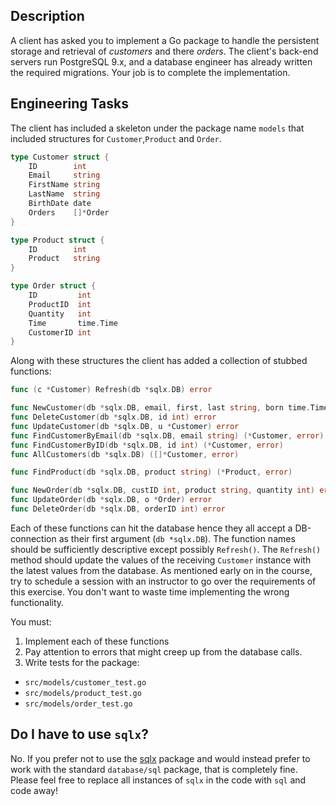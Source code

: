 ## Description
A client has asked you to implement a Go package to handle the persistent storage and retrieval of _customers_ and there _orders_.
The client's back-end servers run PostgreSQL 9.x, and a database engineer has already written the required migrations.
Your job is to complete the implementation.


## Engineering Tasks

The client has included a skeleton under the package name `models` that included structures for `Customer`,`Product` and `Order`.

```go
type Customer struct {
    ID        int
    Email     string
    FirstName string
    LastName  string
    BirthDate date
    Orders    []*Order
}

type Product struct {
    ID        int
    Product   string
}

type Order struct {
    ID         int
    ProductID  int
    Quantity   int
    Time       time.Time
    CustomerID int
}
```

Along with these structures the client has added a collection of stubbed functions:

```go
func (c *Customer) Refresh(db *sqlx.DB) error

func NewCustomer(db *sqlx.DB, email, first, last string, born time.Time) (*Customer, error)
func DeleteCustomer(db *sqlx.DB, id int) error
func UpdateCustomer(db *sqlx.DB, u *Customer) error
func FindCustomerByEmail(db *sqlx.DB, email string) (*Customer, error)
func FindCustomerByID(db *sqlx.DB, id int) (*Customer, error)
func AllCustomers(db *sqlx.DB) ([]*Customer, error)

func FindProduct(db *sqlx.DB, product string) (*Product, error)

func NewOrder(db *sqlx.DB, custID int, product string, quantity int) error
func UpdateOrder(db *sqlx.DB, o *Order) error
func DeleteOrder(db *sqlx.DB, orderID int) error
```

Each of these functions can hit the database hence they all accept a DB-connection as their first argument
(`db *sqlx.DB`). The function names should be sufficiently descriptive except possibly `Refresh()`. The `Refresh()`
method should update the values of the receiving `Customer` instance with the latest values from the database.
As mentioned early on in the course, try to schedule a session with an instructor to go over the
requirements of this exercise. You don't want to waste time implementing the wrong functionality.

You must:

1. Implement each of these functions
1. Pay attention to errors that might creep up from the database calls.
1. Write tests for the package:
  - `src/models/customer_test.go`
  - `src/models/product_test.go`
  - `src/models/order_test.go`

## Do I have to use `sqlx`?
No. If you prefer not to use the [sqlx](http://github.com/jmoiron/sqlx) package and would instead prefer to work with
the standard `database/sql` package, that is completely fine. Please feel free to replace all instances of `sqlx` in the
code with `sql` and code away!
